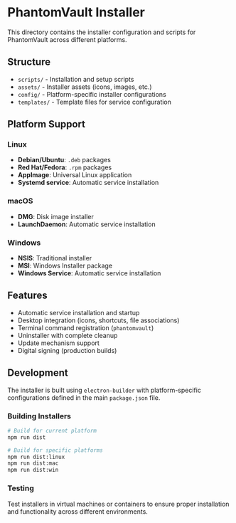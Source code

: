 # PhantomVault Installer

This directory contains the installer configuration and scripts for PhantomVault across different platforms.

## Structure

- `scripts/` - Installation and setup scripts
- `assets/` - Installer assets (icons, images, etc.)
- `config/` - Platform-specific installer configurations
- `templates/` - Template files for service configuration

## Platform Support

### Linux
- **Debian/Ubuntu**: `.deb` packages
- **Red Hat/Fedora**: `.rpm` packages
- **AppImage**: Universal Linux application
- **Systemd service**: Automatic service installation

### macOS
- **DMG**: Disk image installer
- **LaunchDaemon**: Automatic service installation

### Windows
- **NSIS**: Traditional installer
- **MSI**: Windows Installer package
- **Windows Service**: Automatic service installation

## Features

- Automatic service installation and startup
- Desktop integration (icons, shortcuts, file associations)
- Terminal command registration (`phantomvault`)
- Uninstaller with complete cleanup
- Update mechanism support
- Digital signing (production builds)

## Development

The installer is built using `electron-builder` with platform-specific configurations defined in the main `package.json` file.

### Building Installers

```bash
# Build for current platform
npm run dist

# Build for specific platforms
npm run dist:linux
npm run dist:mac
npm run dist:win
```

### Testing

Test installers in virtual machines or containers to ensure proper installation and functionality across different environments.